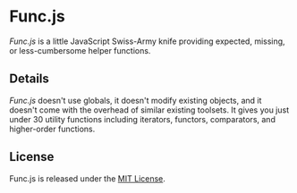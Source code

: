 # Func.js

*Func.js* is a little JavaScript Swiss-Army knife providing expected, missing, or less-cumbersome helper functions.

## Details

*Func.js* doesn't use globals, it doesn't modify existing objects, and it doesn't come with the overhead of similar existing toolsets. It gives you just under 30 utility functions including iterators, functors, comparators, and higher-order functions.

## License

Func.js is released under the [MIT License](https://opensource.org/licenses/MIT).

